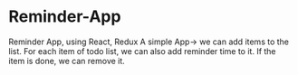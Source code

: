 # Reminder-App
Reminder App, using React, Redux
 A simple App-> we can add items to the list. For each item of todo list, we can also add reminder time to it. If the item is done, we can remove it. 
